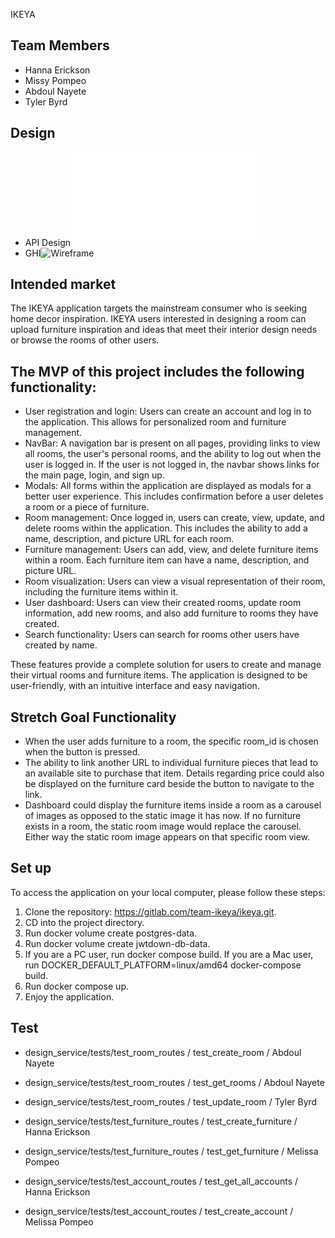 IKEYA

## Team Members

- Hanna Erickson
- Missy Pompeo
- Abdoul Nayete
- Tyler Byrd

## Design

- API Design![API](API_DESIGN.md)
- GHI![Wireframe](GHI_WIREFRAME.png)

## Intended market

The IKEYA application targets the mainstream consumer who is seeking home decor inspiration. IKEYA users interested in designing a room can upload furniture inspiration and ideas that meet their interior design needs or browse the rooms of other users.

## The MVP of this project includes the following functionality:

- User registration and login:
  Users can create an account and log in to the application. This allows for personalized room and furniture management.
- NavBar:
  A navigation bar is present on all pages, providing links to view all rooms, the user's personal rooms, and the ability to log out when the user is logged in. If the user is not logged in, the navbar shows links for the main page, login, and sign up.
- Modals:
  All forms within the application are displayed as modals for a better user experience. This includes confirmation before a user deletes a room or a piece of furniture.
- Room management:
  Once logged in, users can create, view, update, and delete rooms within the application. This includes the ability to add a name, description, and picture URL for each room.
- Furniture management:
  Users can add, view, and delete furniture items within a room. Each furniture item can have a name, description, and picture URL.
- Room visualization:
  Users can view a visual representation of their room, including the furniture items within it.
- User dashboard:
  Users can view their created rooms, update room information, add new rooms, and also add furniture to rooms they have created.
- Search functionality:
  Users can search for rooms other users have created by name.

These features provide a complete solution for users to create and manage their virtual rooms and furniture items. The application is designed to be user-friendly, with an intuitive interface and easy navigation.

## Stretch Goal Functionality

- When the user adds furniture to a room, the specific room_id is chosen when the button is pressed.
- The ability to link another URL to individual furniture pieces that lead to an available site to purchase that item. Details regarding price could also be displayed on the furniture card beside the button to navigate to the link.
- Dashboard could display the furniture items inside a room as a carousel of images as opposed to the static image it has now. If no furniture exists in a room, the static room image would replace the carousel. Either way the static room image appears on that specific room view.

## Set up

To access the application on your local computer, please follow these steps:

1. Clone the repository: https://gitlab.com/team-ikeya/ikeya.git.
2. CD into the project directory.
3. Run docker volume create postgres-data.
4. Run docker volume create jwtdown-db-data.
5. If you are a PC user, run docker compose build. If you are a Mac user, run DOCKER_DEFAULT_PLATFORM=linux/amd64 docker-compose build.
6. Run docker compose up.
7. Enjoy the application.

## Test

- design_service/tests/test_room_routes / test_create_room / Abdoul Nayete
- design_service/tests/test_room_routes / test_get_rooms / Abdoul Nayete
- design_service/tests/test_room_routes / test_update_room / Tyler Byrd

- design_service/tests/test_furniture_routes / test_create_furniture / Hanna Erickson
- design_service/tests/test_furniture_routes / test_get_furniture / Melissa Pompeo

- design_service/tests/test_account_routes / test_get_all_accounts / Hanna Erickson
- design_service/tests/test_account_routes / test_create_account / Melissa Pompeo
